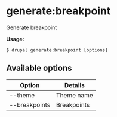# generate:breakpoint
Generate breakpoint

**Usage:**
```
$ drupal generate:breakpoint [options]
```

## Available options
Option | Details
-------|-------------
--theme | Theme name
--breakpoints | Breakpoints
